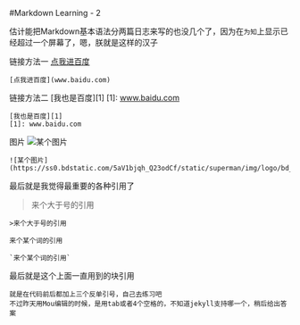 #Markdown Learning - 2

估计能把Markdown基本语法分两篇日志来写的也没几个了，因为在`为知`上显示已经超过一个屏幕了，嗯，朕就是这样的汉子

链接方法一
[点我进百度](www.baidu.com)
```
[点我进百度](www.baidu.com)
```

链接方法二
[我也是百度][1]
[1]: www.baidu.com
```
[我也是百度][1]
[1]: www.baidu.com
```

图片
![某个图片](https://ss0.bdstatic.com/5aV1bjqh_Q23odCf/static/superman/img/logo/bd_logo1_31bdc765.png)
```
![某个图片](https://ss0.bdstatic.com/5aV1bjqh_Q23odCf/static/superman/img/logo/bd_logo1_31bdc765.png)
```

最后就是我觉得最重要的各种引用了
>来个大于号的引用
```
>来个大于号的引用
```
`来个某个词的引用`
```
`来个某个词的引用`
```
最后就是这个上面一直用到的块引用
```
就是在代码前后都加上三个反单引号，自己去练习吧
不过昨天用Mou编辑的时候，是用tab或者4个空格的，不知道jekyll支持哪一个，稍后给出答案
```